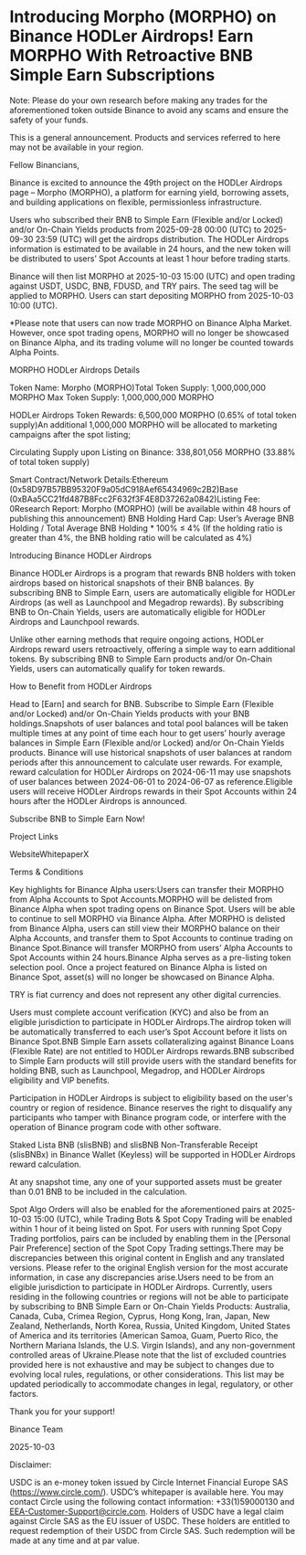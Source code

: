 # Introducing Morpho (MORPHO) on Binance HODLer Airdrops! Earn MORPHO With Retroactive BNB Simple Earn Subscriptions

Note: Please do your own research before making any trades for the aforementioned token outside Binance to avoid any scams and ensure the safety of your funds.

This is a general announcement. Products and services referred to here may not be available in your region. 

Fellow Binancians,

Binance is excited to announce the 49th project on the HODLer Airdrops page – Morpho (MORPHO), a platform for earning yield, borrowing assets, and building applications on flexible, permissionless infrastructure.

Users who subscribed their BNB to Simple Earn (Flexible and/or Locked) and/or On-Chain Yields products from 2025-09-28 00:00 (UTC) to 2025-09-30 23:59 (UTC) will get the airdrops distribution. The HODLer Airdrops information is estimated to be available in 24 hours, and the new token will be distributed to users’ Spot Accounts at least 1 hour before trading starts.

Binance will then list MORPHO at 2025-10-03 15:00 (UTC) and open trading against USDT, USDC, BNB, FDUSD, and TRY pairs. The seed tag will be applied to MORPHO. Users can start depositing MORPHO from 2025-10-03 10:00 (UTC). 

*Please note that users can now trade MORPHO on Binance Alpha Market. However, once spot trading opens, MORPHO will no longer be showcased on Binance Alpha, and its trading volume will no longer be counted towards Alpha Points.

MORPHO HODLer Airdrops Details

Token Name: Morpho (MORPHO)Total Token Supply: 1,000,000,000 MORPHO Max Token Supply: 1,000,000,000 MORPHO 

HODLer Airdrops Token Rewards: 6,500,000 MORPHO (0.65% of total token supply)An additional 1,000,000 MORPHO will be allocated to marketing campaigns after the spot listing;

Circulating Supply upon Listing on Binance: 338,801,056 MORPHO (33.88% of total token supply)

Smart Contract/Network Details:Ethereum (0x58D97B57BB95320F9a05dC918Aef65434969c2B2)Base (0xBAa5CC21fd487B8Fcc2F632f3F4E8D37262a0842)Listing Fee: 0Research Report: Morpho (MORPHO) (will be available within 48 hours of publishing this announcement) BNB Holding Hard Cap: User’s Average BNB Holding / Total Average BNB Holding * 100% ≤ 4% (If the holding ratio is greater than 4%, the BNB holding ratio will be calculated as 4%)

Introducing Binance HODLer Airdrops

Binance HODLer Airdrops is a program that rewards BNB holders with token airdrops based on historical snapshots of their BNB balances. By subscribing BNB to Simple Earn, users are automatically eligible for HODLer Airdrops (as well as Launchpool and Megadrop rewards). By subscribing BNB to On-Chain Yields, users are automatically eligible for HODLer Airdrops and Launchpool rewards.

Unlike other earning methods that require ongoing actions, HODLer Airdrops reward users retroactively, offering a simple way to earn additional tokens. By subscribing BNB to Simple Earn products and/or On-Chain Yields, users can automatically qualify for token rewards.

How to Benefit from HODLer Airdrops

Head to [Earn] and search for BNB. Subscribe to Simple Earn (Flexible and/or Locked) and/or On-Chain Yields products with your BNB holdings.Snapshots of user balances and total pool balances will be taken multiple times at any point of time each hour to get users’ hourly average balances in Simple Earn (Flexible and/or Locked) and/or On-Chain Yields products. Binance will use historical snapshots of user balances at random periods after this announcement to calculate user rewards. For example, reward calculation for HODLer Airdrops on 2024-06-11 may use snapshots of user balances between 2024-06-01 to 2024-06-07 as reference.Eligible users will receive HODLer Airdrops rewards in their Spot Accounts within 24 hours after the HODLer Airdrops is announced. 

Subscribe BNB to Simple Earn Now!

Project Links

WebsiteWhitepaperX

Terms & Conditions

Key highlights for Binance Alpha users:Users can transfer their MORPHO from Alpha Accounts to Spot Accounts.MORPHO will be delisted from Binance Alpha when spot trading opens on Binance Spot. Users will be able to continue to sell MORPHO via Binance Alpha. After MORPHO is delisted from Binance Alpha, users can still view their MORPHO balance on their Alpha Accounts, and transfer them to Spot Accounts to continue trading on Binance Spot.Binance will transfer MORPHO from users’ Alpha Accounts to Spot Accounts within 24 hours.Binance Alpha serves as a pre-listing token selection pool. Once a project featured on Binance Alpha is listed on Binance Spot, asset(s) will no longer be showcased on Binance Alpha.

TRY is fiat currency and does not represent any other digital currencies.

Users must complete account verification (KYC) and also be from an eligible jurisdiction to participate in HODLer Airdrops.The airdrop token will be automatically transferred to each user’s Spot Account before it lists on Binance Spot.BNB Simple Earn assets collateralizing against Binance Loans (Flexible Rate) are not entitled to HODLer Airdrops rewards.BNB subscribed to Simple Earn products will still provide users with the standard benefits for holding BNB, such as Launchpool, Megadrop, and HODLer Airdrops eligibility and VIP benefits.

Participation in HODLer Airdrops is subject to eligibility based on the user's country or region of residence. Binance reserves the right to disqualify any participants who tamper with Binance program code, or interfere with the operation of Binance program code with other software.

Staked Lista BNB (slisBNB) and slisBNB Non-Transferable Receipt (slisBNBx) in Binance Wallet (Keyless) will be supported in HODLer Airdrops reward calculation.

At any snapshot time, any one of your supported assets must be greater than 0.01 BNB to be included in the calculation.

Spot Algo Orders will also be enabled for the aforementioned pairs at 2025-10-03 15:00 (UTC), while Trading Bots & Spot Copy Trading will be enabled within 1 hour of it being listed on Spot. For users with running Spot Copy Trading portfolios, pairs can be included by enabling them in the [Personal Pair Preference] section of the Spot Copy Trading settings.There may be discrepancies between this original content in English and any translated versions. Please refer to the original English version for the most accurate information, in case any discrepancies arise.Users need to be from an eligible jurisdiction to participate in HODLer Airdrops. Currently, users residing in the following countries or regions will not be able to participate by subscribing to BNB Simple Earn or On-Chain Yields Products: Australia, Canada, Cuba, Crimea Region, Cyprus, Hong Kong, Iran, Japan, New Zealand, Netherlands, North Korea, Russia, United Kingdom, United States of America and its territories (American Samoa, Guam, Puerto Rico, the Northern Mariana Islands, the U.S. Virgin Islands), and any non-government controlled areas of Ukraine.Please note that the list of excluded countries provided here is not exhaustive and may be subject to changes due to evolving local rules, regulations, or other considerations. This list may be updated periodically to accommodate changes in legal, regulatory, or other factors. 

Thank you for your support!

Binance Team

2025-10-03

Disclaimer:

USDC is an e-money token issued by Circle Internet Financial Europe SAS (https://www.circle.com/). USDC’s whitepaper is available here. You may contact Circle using the following contact information: +33(1)59000130 and EEA-Customer-Support@circle.com. Holders of USDC have a legal claim against Circle SAS as the EU issuer of USDC. These holders are entitled to request redemption of their USDC from Circle SAS. Such redemption will be made at any time and at par value.